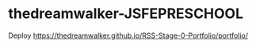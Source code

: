 # thedreamwalker-JSFEPRESCHOOL
Deploy https://thedreamwalker.github.io/RSS-Stage-0-Portfolio/portfolio/
